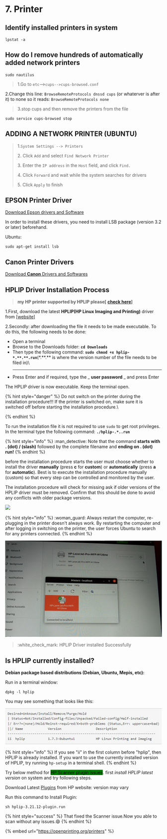 # 7. Printer

## Identify installed printers in  system

```
lpstat -a
```

## **How do I remove hundreds of automatically added network printers**

```
sudo nautilus
```

> 1.Go to `etc`-->`cups-->cups-browsed.conf`

&#x20;2.Change this line: `BrowseRemoteProtocols dnssd cups` (or whaterver is after   it) to none so it reads: `BrowseRemoteProtocols none`



> 3.stop cups and then remove the printers from the file

```
sudo service cups-browsed stop
```

## ADDING A NETWORK PRINTER (UBUNTU)

> &#x20;1.`System Settings --> Printers`
>
> 2\. Click `Add` and select `Find Network Printer`
>
> 3\. Enter the `IP address` in the `Host` field, and click `Find.`
>
> 4\. Click `Forward` and wait while the system searches for drivers
>
> 5\. Click `Apply` to finish

## **EPSON Printer Driver**

[Download Epson drivers and Software](http://download.ebz.epson.net/dsc/search/01/search/?OSC=LX)

In order to install these drivers, you need to install LSB package (version 3.2 or later) beforehand.

Ubuntu:

```
sudo apt-get install lsb
```

## **Canon Printer Drivers**

[Download **Canon** Drivers and Softwares](https://in.canon/en/support/)

## &#x20;HPLIP Driver Installation Process

> **my HP printer supported by HPLIP please\[** [**check here**](https://developers.hp.com/hp-linux-imaging-and-printing/supported\_devices/index?language=es)**]**

1.First, download the latest **HPLIP(HP Linux Imaging and Printing)** driver from [\[website\]](https://developers.hp.com/hp-linux-imaging-and-printing/gethplip)

2.Secondly: after downloading the file it needs to be made executable. To do this, the following needs to be done:



* Open a terminal
* Browse to the Downloads folder: **`cd Downloads`**
* Then type the following command: **`sudo chmod +x hplip-*.**.**.run`**(\*.\*\*.\*\* is where the version number of the file needs to be filed in)\
  ****
* Press Enter and if required, type the _ **user password** _ and press Enter

The HPLIP driver is now executable. Keep the terminal open.

{% hint style="danger" %}
&#x20;Do not switch on the printer during the installation procedure!!! If the printer is switched on, make sure it is switched off before starting the installation procedure.\

{% endhint %}

To run the installation file it is not required to use `sudo` to get root privileges. In the terminal type the following command: **`./hplip-.*..run`**

{% hint style="info" %}
:man\_detective: Note that the command **starts with . (dot) / (slash)** followed by the complete filename and **ending on . (dot) run!**
{% endhint %}

before the installation procedure starts the user must choose whether to install the driver **manually** (press **c** for **custom**) or **automatically** (press **a** for **automatic**). Best is to execute the installation procedure manually (custom) so that every step can be controlled and monitored by the user.

The installation procedure will check for missing ask if older versions of the HPLIP driver must be removed. Confirm that this should be done to avoid any conflicts with older package versions.

![](../.gitbook/assets/20210524\_104027.jpg)

{% hint style="info" %}
:woman\_guard: Always restart the computer, re-plugging in the printer doesn't always work. By restarting the computer and after logging in switching on the printer, the user forces Ubuntu to search for any printers connected.
{% endhint %}

![](../.gitbook/assets/printer.jpg)

> :white\_check\_mark: HPLIP Driver installed Successfully

## Is HPLIP currently installed?

**Debian package based distributions (Debian, Ubuntu, Mepis, etc):**

Run in a terminal window:

```
dpkg -l hplip
```

You may see something that looks like this:

![](../.gitbook/assets/hplip.JPG)

{% hint style="info" %}
If you see "ii" in the first column before "hplip", then HPLIP is already installed. If you want to use the currently installed version of HPLIP, try running `hp-setup` in a terminal shell.
{% endhint %}

Try below method for <mark style="background-color:green;">HP Scanner plugin issues</mark>. first _install HPLIP latest version_ on system and try following steps.

Download Latest [Plugins](https://developers.hp.com/hp-linux-imaging-and-printing/plugins) from HP website: version may vary

Run this command to Install Plugin:

```
sh hplip-3.21.12-plugin.run
```

{% hint style="success" %}
That fixed the Scanner issue.Now you able to scan without any issues.:smile:
{% endhint %}

{% embed url="https://openprinting.org/printers" %}
